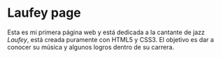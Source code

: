 # Laufey page
Esta es mi primera página web y está dedicada a la cantante de jazz _Laufey_, está creada puramente con HTML5 y CSS3. El objetivo es dar a conocer su música y algunos logros dentro de su carrera. 
